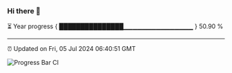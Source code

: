 ### Hi there 👋

⏳ Year progress { ███████████████▁▁▁▁▁▁▁▁▁▁▁▁▁▁▁ } 50.90 %

---

⏰ Updated on Fri, 05 Jul 2024 06:40:51 GMT

![Progress Bar CI](https://github.com/IshwaranRudhara/GIT-ACTION/workflows/Progress%20Bar%20CI/badge.svg)
